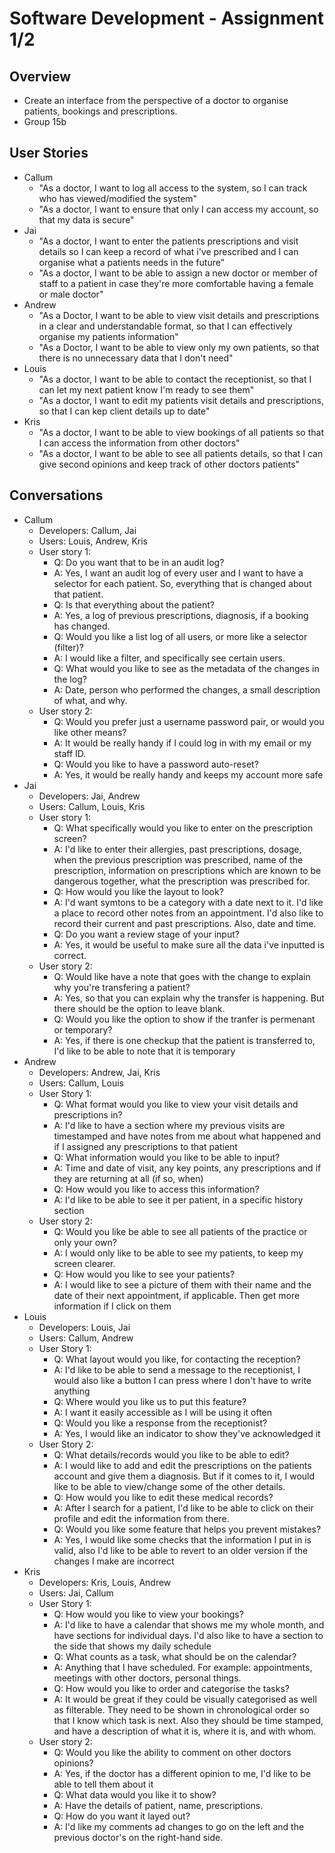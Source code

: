 # Software Development - Assignment 1/2

## Overview

* Create an interface from the perspective of  a doctor to organise patients, bookings and prescriptions.
* Group 15b

## User Stories

* Callum
  * "As a doctor, I want to log all access to the system, so I can track who has viewed/modified the system"
  * "As a doctor, I want to ensure that only I can access my account, so that my data is secure"
* Jai
  * "As a doctor, I want to enter the patients prescriptions and visit details so I can keep a record of what i've prescribed and I can organise what a patients needs in the future"
  * "As a doctor, I want to be able to assign a new doctor or member of staff to a patient in case they're more comfortable having a female or male doctor"
* Andrew
  * "As a Doctor, I want to be able to view visit details and prescriptions in a clear and understandable format, so that I can effectively organise my patients information"
  * "As a Doctor, I want to be able to view only my own patients, so that there is no unnecessary data that I don't need"
* Louis
  * "As a doctor, I want to be able to contact the receptionist, so that I can let my next patient know I'm ready to see them"
  * "As a doctor, I want to edit my patients visit details and prescriptions, so that I can kep client details up to date"
* Kris
  * "As a doctor, I want to be able to view bookings of all patients so that I can access the information from other doctors"
  * "As a doctor, I want to be able to see all patients details, so that I can give second opinions and keep track of other doctors patients"

## Conversations

* Callum
  * Developers: Callum, Jai
  * Users: Louis, Andrew, Kris
  * User story 1:
    * Q: Do you want that to be in an audit log?
    * A: Yes, I want an audit log of every user and I want to have a selector for each patient. So, everything that is changed about that patient.
    * Q: Is that everything about the patient?
    * A: Yes, a log of previous prescriptions, diagnosis, if a booking has changed.
    * Q: Would you like a list log of all users, or more like a selector (filter)?
    * A: I would like a filter, and specifically see certain users.
    * Q: What would you like to see as the metadata of the changes in the log?
    * A: Date, person who performed the changes, a small description of what, and why.
  * User story 2:
    * Q: Would you prefer just a username password pair, or would you like other means?
    * A: It would be really handy if I could log in with my email or my staff ID.
    * Q: Would you like to have a password auto-reset?
    * A: Yes, it would be really handy and keeps my account more safe
* Jai
  * Developers: Jai, Andrew
  * Users: Callum, Louis, Kris
  * User story 1:
    * Q: What specifically would you like to enter on the prescription screen?
    * A: I'd like to enter their allergies, past prescriptions, dosage, when the previous prescription was prescribed, name of the prescription, information on prescriptions which are known to be dangerous together, what the prescription was prescribed for.
    * Q: How would you like the layout to look?
    * A: I'd want symtons to be a category with a date next to it. I'd like a place to record other notes from an appointment. I'd also like to record their current and past prescriptions. Also, date and time.
    * Q: Do you want a review stage of your input?
    * A: Yes, it would be useful to make sure all the data i've inputted is correct.
  * User story 2:
    * Q: Would like have a note that goes with the change to explain why you're transfering a patient?
    * A: Yes, so that you can explain why the transfer is happening. But there should be the option to leave blank.
    * Q: Would you like the option to show if the tranfer is permenant or temporary?
    * A: Yes, if there is one checkup that the patient is transferred to, I'd like to be able to note that it is temporary
* Andrew
  * Developers: Andrew, Jai, Kris
  * Users: Callum, Louis
  * User Story 1:
    * Q: What format would you like to view your visit details and prescriptions in?
    * A: I'd like to have a section where my previous visits are timestamped and have notes from me about what happened and if I assigned any prescriptions to that patient
    * Q: What information would you like to be able to input?
    * A: Time and date of visit, any key points, any prescriptions and if they are returning at all (if so, when)
    * Q: How would you like to access this information?
    * A: I'd like to be able to see it per patient, in a specific history section
  * User story 2:
    * Q: Would you like be able to see all patients of the practice or only your own?
    * A: I would only like to be able to see my patients, to keep my screen clearer.
    * Q: How would you like to see your patients?
    * A: I would like to see a picture of them with their name and the date of their next appointment, if applicable. Then get more information if I click on them
* Louis
  * Developers: Louis, Jai
  * Users: Callum, Andrew
  * User Story 1:
    * Q: What layout would you like, for contacting the reception?
    * A: I'd like to be able to send a message to the receptionist, I would also like a button I can press where I don't have to write anything
    * Q: Where would you like us to put this feature?
    * A: I want it easily accessible as I will be using it often
    * Q: Would you like a response from the receptionist?
    * A: Yes, I would like an indicator to show they've acknowledged it
  * User Story 2:
    * Q: What details/records would you like to be able to edit?
    * A: I would like to add and edit the prescriptions on the patients account and give them a diagnosis. But if it comes to it, I would like to be able to view/change some of the other details.
    * Q: How would you like to edit these medical records?
    * A: After I search for a patient, I'd like to be able to click on their profile and edit the information from there.
    * Q: Would you like some feature that helps you prevent mistakes?
    * A: Yes, I would like some checks that the information I put in is valid, also I'd like to be able to revert to an older version if the changes I make are incorrect
* Kris
  * Developers: Kris, Louis, Andrew
  * Users: Jai, Callum
  * User Story 1:
    * Q: How would you like to view your bookings?
    * A: I'd like to have a calendar that shows me my whole month, and have sections for individual days. I'd also like to have a section to the side that shows my daily schedule
    * Q: What counts as a task, what should be on the calendar?
    * A: Anything that I have scheduled. For example: appointments, meetings with other doctors, personal things.
    * Q: How would you like to order and categorise the tasks?
    * A: It would be great if they could be visually categorised as well as filterable. They need to be shown in chronological order so that I know which task is next. Also they should be time stamped, and have a description of what it is, where it is, and with whom.
  * User story 2:
    * Q: Would you like the ability to comment on other doctors opinions?
    * A: Yes, if the doctor has a different opinion to me, I'd like to be able to tell them about it
    * Q: What data would you like it to show?
    * A: Have the details of patient, name, prescriptions.
    * Q: How do you want it layed out?
    * A: I'd like my comments ad changes to go on the left and the previous doctor's on the right-hand side.
